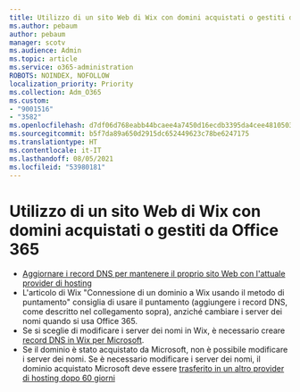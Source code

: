 ```yaml
---
title: Utilizzo di un sito Web di Wix con domini acquistati o gestiti da Office 365
ms.author: pebaum
author: pebaum
manager: scotv
ms.audience: Admin
ms.topic: article
ms.service: o365-administration
ROBOTS: NOINDEX, NOFOLLOW
localization_priority: Priority
ms.collection: Adm_O365
ms.custom:
- "9001516"
- "3582"
ms.openlocfilehash: d7df06d768eabb44bcaee4a7450d16ecdb3395da4cee4810503d3dae358736ab
ms.sourcegitcommit: b5f7da89a650d2915dc652449623c78be6247175
ms.translationtype: HT
ms.contentlocale: it-IT
ms.lasthandoff: 08/05/2021
ms.locfileid: "53980181"
---
```

# <a name="using-wix-website-with-office-365-purchased-or-managed-domains"></a>Utilizzo di un sito Web di Wix con domini acquistati o gestiti da Office 365

- [Aggiornare i record DNS per mantenere il proprio sito Web con l'attuale provider di hosting](https://docs.microsoft.com/microsoft-365/admin/dns/update-dns-records-to-retain-current-hosting-provider)
- L'articolo di Wix "Connessione di un dominio a Wix usando il metodo di puntamento" consiglia di usare il puntamento (aggiungere i record DNS, come descritto nel collegamento sopra), anziché cambiare i server dei nomi quando si usa Office 365.
- Se si sceglie di modificare i server dei nomi in Wix, è necessario creare [record DNS in Wix per Microsoft](https://docs.microsoft.com/microsoft-365/admin/dns/create-dns-records-at-wix?view=o365-worldwide).
- Se il dominio è stato acquistato da Microsoft, non è possibile modificare i server dei nomi. Se è necessario modificare i server dei nomi, il dominio acquistato Microsoft deve essere [trasferito in un altro provider di hosting dopo 60 giorni](https://docs.microsoft.com/microsoft-365/admin/get-help-with-domains/transfer-a-domain-from-microsoft-to-another-host)